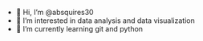 - 👋 Hi, I’m @absquires30
- 👀 I’m interested in data analysis and data visualization
- 🌱 I’m currently learning git and python

<!---
absquires30/absquires30 is a ✨ special ✨ repository because its `README.md` (this file) appears on your GitHub profile.
You can click the Preview link to take a look at your changes.
--->
